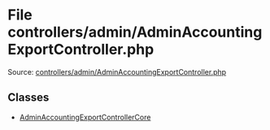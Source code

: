 File controllers/admin/AdminAccountingExportController.php
=========

Source: [controllers/admin/AdminAccountingExportController.php](https://github.com/PrestaShop/PrestaShop/blob/1.5.0.3/controllers/admin/AdminAccountingExportController.php)


Classes
-------

* [AdminAccountingExportControllerCore](class.AdminAccountingExportControllerCore.md)

